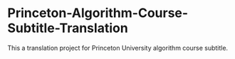 # Princeton-Algorithm-Course-Subtitle-Translation
This a translation project for Princeton University algorithm course subtitle.
